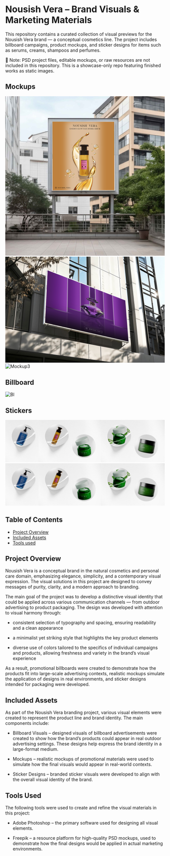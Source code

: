 # Nousish Vera – Brand Visuals & Marketing Materials

This repository contains a curated collection of visual previews for the Nousish Vera brand — a conceptual cosmetics line. The project includes billboard campaigns, product mockups, and sticker designs for items such as serums, creams, shampoos and perfumes.

🛑 Note: PSD project files, editable mockups, or raw resources are not included in this repository. This is a showcase-only repo featuring finished works as static images.

## Mockups 
![Mockup1](https://raw.githubusercontent.com/nejrariizviic/Nousish-Vera-Brand-Visuals/refs/heads/main/Mockups/mockup1.png)
![Mockup2](https://raw.githubusercontent.com/nejrariizviic/Nousish-Vera-Brand-Visuals/refs/heads/main/Mockups/mockup3.png)
![Mockup3](https://github.com/nejrariizviic/Nousish-Vera-Brand-Visuals/blob/main/Mockups/mockup2.png)

## Billboard
![Bl](https://raw.githubusercontent.com/nejrariizviic/Nousish-Vera-Brand-Visuals/refs/heads/main/Assets/Billboards/Billboard3.png)

## Stickers
![Sticker1](https://raw.githubusercontent.com/nejrariizviic/Nousish-Vera-Brand-Visuals/refs/heads/main/Mockups/stickers.png)
![Sticker1](https://raw.githubusercontent.com/nejrariizviic/Nousish-Vera-Brand-Visuals/refs/heads/main/Mockups/stickers.png)



## Table of Contents  
- [Project Overview](#project-overview)  
- [Included Assets](#included-assets)  
- [Tools used](#tools-used)


## Project Overview

Nousish Vera is a conceptual brand in the natural cosmetics and personal care domain, emphasizing elegance, simplicity, and a contemporary visual expression. The visual solutions in this project are designed to convey messages of purity, clarity, and a modern approach to branding.

The main goal of the project was to develop a distinctive visual identity that could be applied across various communication channels — from outdoor advertising to product packaging. The design was developed with attention to visual harmony through:

- consistent selection of typography and spacing, ensuring readability and a clean appearance

- a minimalist yet striking style that highlights the key product elements

- diverse use of colors tailored to the specifics of individual campaigns and products, allowing freshness and variety in the brand’s visual experience

As a result, promotional billboards were created to demonstrate how the products fit into large-scale advertising contexts, realistic mockups simulate the application of designs in real environments, and sticker designs intended for packaging were developed.



## Included Assets

As part of the Nousish Vera branding project, various visual elements were created to represent the product line and brand identity. The main components include:

- Billboard Visuals – designed visuals of billboard advertisements were created to show how the brand’s products could appear in real outdoor advertising settings. These designs help express the brand identity in a large-format medium.

- Mockups – realistic mockups of promotional materials were used to simulate how the final visuals would appear in real-world contexts.

- Sticker Designs – branded sticker visuals were developed to align with the overall visual identity of the brand. 


## Tools Used

The following tools were used to create and refine the visual materials in this project:

- Adobe Photoshop – the primary software used for designing all visual elements.

- Freepik – a resource platform for high-quality PSD mockups, used to demonstrate how the final designs would be applied in actual marketing environments.




